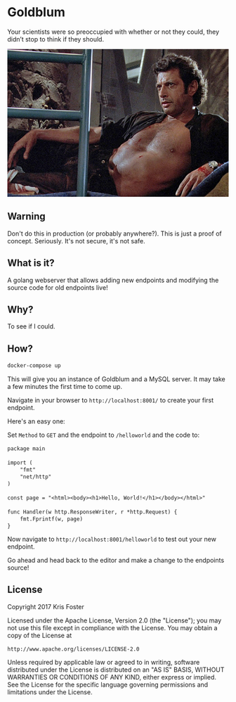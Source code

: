 # Goldblum

Your scientists were so preoccupied with whether or not they could, they didn’t stop to think if they should.

![Jeff Goldblum](https://raw.githubusercontent.com/transitorykris/goldblum/master/images/goldblum.jpg)

## Warning

Don't do this in production (or probably anywhere?). This is just a proof of concept. Seriously. It's not secure, it's not safe.

## What is it?

A golang webserver that allows adding new endpoints and modifying the source code for old endpoints live!

## Why?

To see if I could.

## How?

```bash
docker-compose up
```

This will give you an instance of Goldblum and a MySQL server. It may take a few minutes the first time to come up.

Navigate in your browser to `http://localhost:8001/` to create your first endpoint.

Here's an easy one:

Set `Method` to `GET` and the endpoint to `/helloworld` and the code to:

```golang
package main

import (
    "fmt"
    "net/http"
)

const page = "<html><body><h1>Hello, World!</h1></body></html>"

func Handler(w http.ResponseWriter, r *http.Request) {
    fmt.Fprintf(w, page)
}
```

Now navigate to `http://localhost:8001/helloworld` to test out your new endpoint.

Go ahead and head back to the editor and make a change to the endpoints source!

## License

Copyright 2017 Kris Foster

Licensed under the Apache License, Version 2.0 (the "License");
you may not use this file except in compliance with the License.
You may obtain a copy of the License at

    http://www.apache.org/licenses/LICENSE-2.0

Unless required by applicable law or agreed to in writing, software
distributed under the License is distributed on an "AS IS" BASIS,
WITHOUT WARRANTIES OR CONDITIONS OF ANY KIND, either express or implied.
See the License for the specific language governing permissions and
limitations under the License.
